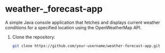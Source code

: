# weather-_forecast-app
A simple Java console application that fetches and displays current weather conditions for a specified location using the OpenWeatherMap API.
1. Clone the repository:
   ```bash
   git clone https://github.com/your-username/weather-forecast-app.git
